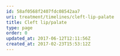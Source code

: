 ```yaml
---
id: 58af0568f2407fdc08542aa7
uri: treatment/timelines/cleft-lip-palate
title: Cleft lip/palate
type: page
order: 0
updated_at: 2017-06-12T12:11:56Z
created_at: 2017-02-23T15:53:12Z
---
```


